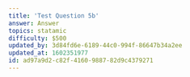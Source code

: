 ```yaml
---
title: 'Test Question 5b'
answer: Answer
topics: statamic
difficulty: $500
updated_by: 3d84fd6e-6189-44c0-994f-86647b34a2ee
updated_at: 1602351977
id: ad97a9d2-c82f-4160-9887-82d9c4379271
---
```

